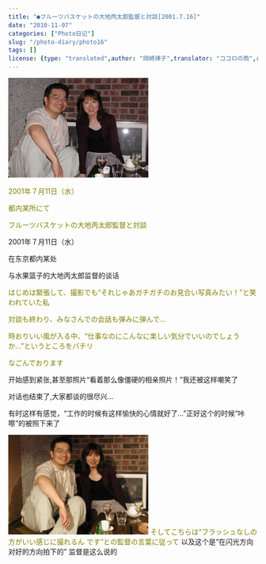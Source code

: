 ```yaml
---
title: "●フルーツバスケットの大地丙太郎監督と対談[2001.7.16]"
date: "2010-11-07"
categories: ["Photo日记"]
slug: "/photo-diary/photo16"
tags: []
license: {type: "translated",author: "岡崎律子",translator: "ココロの雨",reproduced-url: "http://www.ne.jp/asahi/okazaki/book/photo/photo16.html",reproduced-website: "岡崎律子Book"}
---
```


[![](./images/taidan1.jpg "taidan1")](./images/taidan1.jpg)

<span style="color: #808000;">2001年７月11日（水）</span>

<span style="color: #808000;">都内某所にて</span>

<span style="color: #808000;">フルーツバスケットの大地丙太郎監督と対談</span>

2001年７月11日（水）

在东京都内某处

与水果篮子的大地丙太郎监督的谈话

<span style="color: #808000;">はじめは緊張して、撮影でも“それじゃあガチガチのお見合い写真みたい！”と笑われていた私</span>

<span style="color: #808000;">対談も終わり、みなさんでの会話も弾みに弾んで…</span>

<span style="color: #808000;">時おりいい風が入る中、“仕事なのにこんなに楽しい気分でいいのでしょうか…”というところをパチリ</span>

<span style="color: #808000;">なごんでおります</span>

开始感到紧张,甚至那照片“看着那么像僵硬的相亲照片！”我还被这样嘲笑了

对话也结束了,大家都谈的很尽兴…

有时这样有感觉，“工作的时候有这样愉快的心情就好了…”正好这个的时候“咔嚓”的被照下来了

[![](./images/taidan2.jpg "taidan2")](./images/taidan2.jpg) <span style="color: #808000;"> そしてこちらは“フラッシュなしの方がいい感じに撮れるん です”との監督の言葉に従って</span> 以及这个是“在闪光方向对好的方向拍下的” 监督是这么说的
